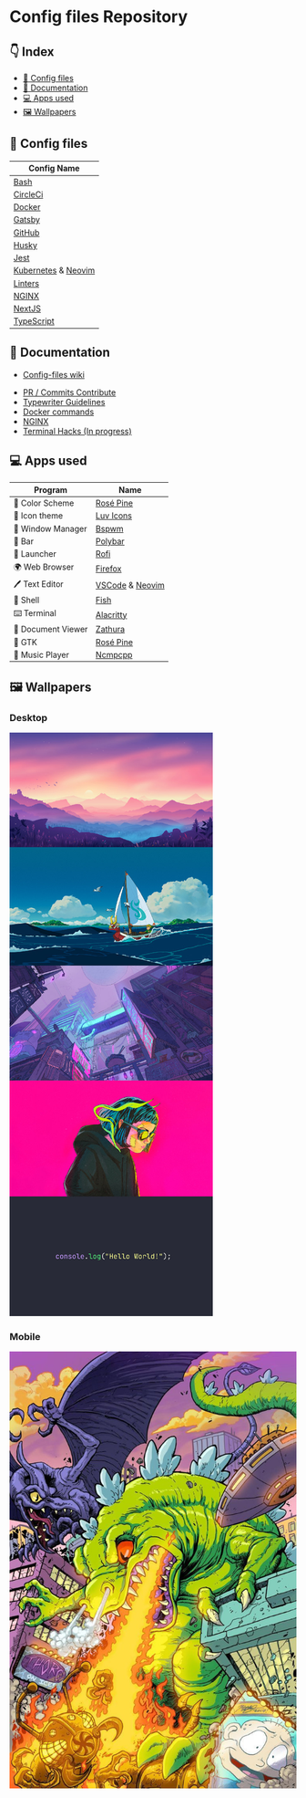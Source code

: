 # Config files Repository
## 👇 Index
- [🎨 Config files](#-config-files)
- [📖 Documentation](#-documentation)
- [💻 Apps used](#-apps-used)
- [🖼️ Wallpapers](#-wallpapers)


## 🎨 Config files
| Config Name                                                                                                                    |
|--------------------------------------------------------------------------------------------------------------------------------|
| [Bash](https://github.com/vianch/config-files/tree/main/configs/Bash)                                                          |
| [CircleCi](https://github.com/vianch/config-files/tree/main/configs/.circleci)                                                 |
| [Docker](https://github.com/vianch/config-files/tree/main/configs/Docker)                                                      |
| [Gatsby](https://github.com/vianch/config-files/tree/main/configs/Gatsby)                                                      |
| [GitHub](https://github.com/vianch/config-files/tree/main/configs/Github)                                                      |
| [Husky](https://github.com/vianch/config-files/tree/main/configs/Husky)                                                        |
| [Jest](https://github.com/vianch/config-files/tree/main/configs/Jest)                                                          |
| [Kubernetes](https://github.com/vianch/config-files/tree/main/configs/Kubernetes) & [Neovim](https://github.com/neovim/neovim) |
| [Linters](https://github.com/vianch/config-files/tree/main/configs/Linters)                                                    |
| [NGINX](https://github.com/vianch/config-files/tree/main/configs/NGINX)                                                        |
| [NextJS](https://github.com/vianch/config-files/tree/main/configs/NextJs)                                                      |
| [TypeScript](https://github.com/vianch/config-files/tree/main/configs/TypeScript)                                                                                 |



## 🎨 Documentation
- [Config-files wiki](https://github.com/vianch/config-files/wiki)
* [PR / Commits Contribute](https://github.com/vianch/config-files/wiki/Contributing)
* [Typewriter Guidelines](https://github.com/vianch/config-files/wiki/TypeScript-guidelines)
* [Docker commands](https://github.com/vianch/config-files/wiki/Docker-commands)
* [NGINX](https://github.com/vianch/config-files/wiki/NGINX-guide)
* [Terminal Hacks (In progress)](#)



## 💻 Apps used
| Program           | Name                                                                                                                         |
| ----------------- | ---------------------------------------------------------------------------------------------------------------------------- |
| 🎨 Color Scheme    | [Rosé Pine](https://github.com/rose-pine)                                                                                    |
| 📁 Icon theme      | [Luv Icons](https://github.com/Nitrux/luv-icon-theme)                                                                        |
| 🚀 Window Manager  | [Bspwm](https://github.com/baskerville/bspwm)                                                                                |
| 🚧 Bar             | [Polybar](https://github.com/polybar/polybar)                                                                                |
| 💾 Launcher        | [Rofi](https://github.com/davatorium/rofi)                                                                                   |
| 🌍 Web Browser     | [Firefox](https://www.mozilla.org/en-US/firefox/new/?redirect_source=firefox-com)                                            |
| 🖊️ Text Editor     | [VSCode](https://aur.archlinux.org/packages/visual-studio-code-bin/?O=10&PP=10) & [Neovim](https://github.com/neovim/neovim) |
| 🐚 Shell           | [Fish](https://github.com/fish-shell/fish-shell)                                                                             |
| ⌨️ Terminal        | [Alacritty](https://github.com/alacritty/alacritty)                                                                          |
| 📄 Document Viewer | [Zathura](https://github.com/alacritty/alacritty)                                                                            |
| 👔 GTK             | [Rosé Pine](https://github.com/rose-pine/gtk)                                                                                |
| 🎵 Music Player    | [Ncmpcpp](https://github.com/ncmpcpp/ncmpcpp)                                                                                |

## 🖼️ Wallpapers
### Desktop
<p>
    <a href="https://github.com/vianch/config-files/tree/main/wallpapers/desktop" target="_blank">
        <img src="https://raw.githubusercontent.com/vianch/config-files/main/wallpapers/desktop/preview.jpg" alt="preview wallpapers" />
    </a>
</p>

### Mobile
<p>
    <a href="https://github.com/vianch/config-files/tree/main/wallpapers/mobile" target="_blank">
        <img src="https://raw.githubusercontent.com/vianch/config-files/main/wallpapers/mobile/wp6759641-reptar-wallpapers.jpg" />
    </a>
</p>